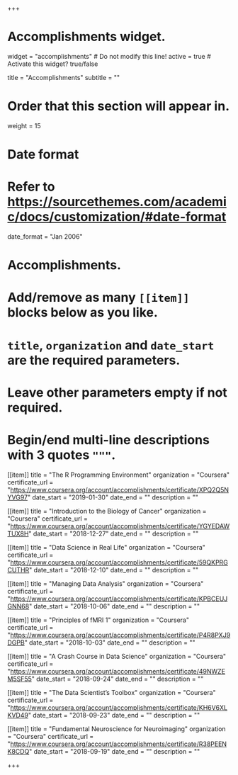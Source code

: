 +++
# Accomplishments widget.
widget = "accomplishments"  # Do not modify this line!
active = true  # Activate this widget? true/false

title = "Accomplish&shy;ments"
subtitle = ""

# Order that this section will appear in.
weight = 15

# Date format
#   Refer to https://sourcethemes.com/academic/docs/customization/#date-format
date_format = "Jan 2006"

# Accomplishments.
#   Add/remove as many `[[item]]` blocks below as you like.
#   `title`, `organization` and `date_start` are the required parameters.
#   Leave other parameters empty if not required.
#   Begin/end multi-line descriptions with 3 quotes `"""`.

[[item]]
  title = "The R Programming Environment"
  organization = "Coursera"
  certificate_url = "https://www.coursera.org/account/accomplishments/certificate/XPQ2Q5NYVG97"
  date_start = "2019-01-30"
  date_end = ""
  description = ""
  
[[item]]
  title = "Introduction to the Biology of Cancer"
  organization = "Coursera"
  certificate_url = "https://www.coursera.org/account/accomplishments/certificate/YGYEDAWTUX8H"
  date_start = "2018-12-27"
  date_end = ""
  description = ""

[[item]]
  title = "Data Science in Real Life"
  organization = "Coursera"
  certificate_url = "https://www.coursera.org/account/accomplishments/certificate/59QKPRGCUTHR"
  date_start = "2018-12-10"
  date_end = ""
  description = ""


[[item]]
  title = "Managing Data Analysis"
  organization = "Coursera"
  certificate_url = "https://www.coursera.org/account/accomplishments/certificate/KPBCEUJGNN68"
  date_start = "2018-10-06"
  date_end = ""
  description = ""

[[item]]
  title = "Principles of fMRI 1"
  organization = "Coursera"
  certificate_url = "https://www.coursera.org/account/accomplishments/certificate/P4R8PXJ9DGPB"
  date_start = "2018-10-03"
  date_end = ""
  description = ""
  
[[item]]
  title = "A Crash Course in Data Science"
  organization = "Coursera"
  certificate_url = "https://www.coursera.org/account/accomplishments/certificate/49NWZEM5SF55"
  date_start = "2018-09-24"
  date_end = ""
  description = ""
  
[[item]]
  title = "The Data Scientist’s Toolbox"
  organization = "Coursera"
  certificate_url = "https://www.coursera.org/account/accomplishments/certificate/KH6V6XLKVD49"
  date_start = "2018-09-23"
  date_end = ""
  description = ""
  
[[item]]
  title = "Fundamental Neuroscience for Neuroimaging"
  organization = "Coursera"
  certificate_url = "https://www.coursera.org/account/accomplishments/certificate/R38PEENK8CDQ"
  date_start = "2018-09-19"
  date_end = ""
  description = ""

+++
